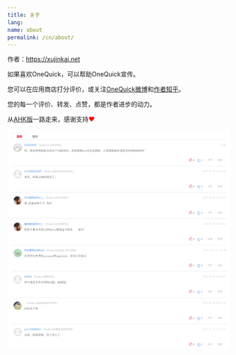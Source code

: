 ```yaml
---
title: 关于
lang: 
name: about
permalink: /cn/about/
---
```


作者：<https://xujinkai.net>

如果喜欢OneQuick，可以帮助OneQuick宣传。

您可以在应用商店打分评价，或关注<a href="http://weibo.com/onequick" target="_blank">OneQuick微博</a>和<a href="https://www.zhihu.com/people/xxxjin" target="_blank">作者知乎</a>。

您的每一个评价、转发、点赞，都是作者进步的动力。

从<a href="https://github.com/XUJINKAI/OneQuick" target="_blank">AHK版</a>一路走来，感谢支持<span style="color: red;">❤</span>

<a href="/img/comments-old.png" alt='Old comments'><img src="/img/comments-old.png" style="max-height: 40em;"></a>